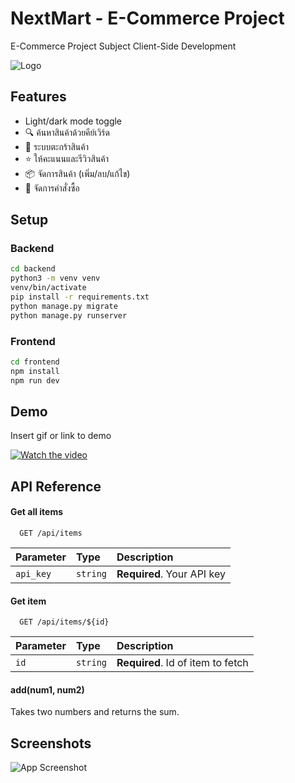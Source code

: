 # NextMart - E-Commerce Project
E-Commerce Project Subject Client-Side Development

![Logo](https://api.deepai.org/job-view-file/0cf0c71d-bd2d-4320-808e-81186f9fdfad/outputs/output.jpg)

## Features

- Light/dark mode toggle
- 🔍 ค้นหาสินค้าด้วยคีย์เวิร์ด
- 🛒 ระบบตะกร้าสินค้า
- ⭐ ให้คะแนนและรีวิวสินค้า
- 📦 จัดการสินค้า (เพิ่ม/ลบ/แก้ไข)
- 📮 จัดการคำสั่งซื้อ

## Setup
### Backend
```bash
cd backend
python3 -m venv venv
venv/bin/activate
pip install -r requirements.txt
python manage.py migrate
python manage.py runserver
```
### Frontend
```bash
cd frontend
npm install
npm run dev
 ```   
## Demo

Insert gif or link to demo

[![Watch the video](https://i.sstatic.net/Vp2cE.png)](https://www.youtube.com/watch?v=IGv9EPBvfCc)
## API Reference

#### Get all items

```http
  GET /api/items
```

| Parameter | Type     | Description                |
| :-------- | :------- | :------------------------- |
| `api_key` | `string` | **Required**. Your API key |

#### Get item

```http
  GET /api/items/${id}
```

| Parameter | Type     | Description                       |
| :-------- | :------- | :-------------------------------- |
| `id`      | `string` | **Required**. Id of item to fetch |

#### add(num1, num2)

Takes two numbers and returns the sum.


## Screenshots

![App Screenshot](https://via.placeholder.com/468x300?text=App+Screenshot+Here)
